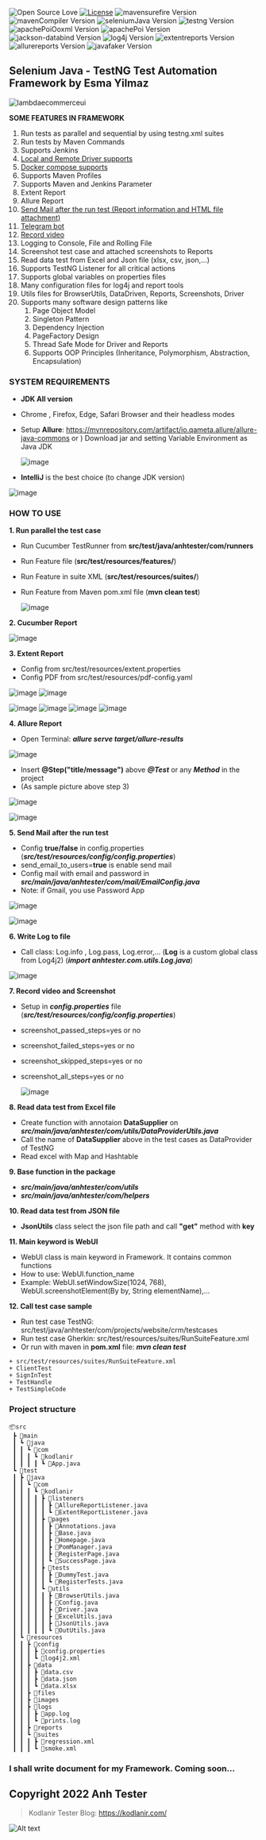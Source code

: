 ![Open Source Love](https://badges.frapsoft.com/os/v1/open-source.svg?v=103)
[![License](https://img.shields.io/badge/License-Apache%202.0-blue.svg)](https://opensource.org/licenses/Apache-2.0)
![mavensurefire Version](https://img.shields.io/badge/maven--surefire-3.0.0--M6-yellow.svg)
![mavenCompiler Version](https://img.shields.io/badge/maven--compiler-3.11.0-blue.svg)
![seleniumJava Version](https://img.shields.io/badge/selenium--java-4.9.0-success.svg)
![testng Version](https://img.shields.io/badge/testng-7.7.1-red.svg)
![apachePoiOoxml Version](https://img.shields.io/badge/apache--poi--ooxml-5.2.3-green.svg)
![apachePoi Version](https://img.shields.io/badge/apache--poi-5.2.3-orange.svg)
![jackson-databind Version](https://img.shields.io/badge/jackson--databind-2.14.2-brightgreen.svg)
![log4j Version](https://img.shields.io/badge/log4j-2.20.0-yellow.svg)
![extentreports Version](https://img.shields.io/badge/extentreports-5.0.9-blueviolet.svg)
![allurereports Version](https://img.shields.io/badge/allurereports-2.21.0-yellow.svg)
![javafaker Version](https://img.shields.io/badge/javafaker-1.0.2-blue.svg)
## Selenium Java - TestNG Test Automation Framework by Esma Yilmaz

![lambdaecommerceui](https://user-images.githubusercontent.com/118256580/236697889-eb7fbc64-2b2b-4e80-a108-00feb7386356.JPG)


**SOME FEATURES IN FRAMEWORK**

1. Run tests as parallel and sequential by using testng.xml suites
2. Run tests by Maven Commands
3. Supports Jenkins 
4. <ins>Local and Remote Driver supports</ins>
5. <ins> Docker compose supports</ins> 
6. Supports Maven Profiles
7. Supports Maven and Jenkins Parameter
8. Extent Report
9. Allure Report
10. <ins>Send Mail after the run test (Report information and HTML file attachment)</ins>
11. <ins>Telegram bot
12. <ins>Record video </ins>
13. Logging to Console, File and Rolling File
14. Screenshot test case and attached screenshots to Reports
15. Read data test from Excel and Json file (xlsx, csv, json,...)
16. Supports TestNG Listener for all critical actions
17. Supports global variables on properties files
18. Many configuration files for log4j and report tools
19. Utils files for BrowserUtils, DataDriven, Reports, Screenshots, Driver
20. Supports many software design patterns like 
    1. Page Object Model
    2. Singleton Pattern
    3. Dependency Injection
    4. PageFactory Design
    5. Thread Safe Mode for Driver and Reports
    6. Supports OOP Principles (Inheritance, Polymorphism, Abstraction, Encapsulation)

### **SYSTEM REQUIREMENTS**

- **JDK All version**
- Chrome , Firefox,  Edge, Safari Browser and their headless modes
- Setup **Allure**:
  https://mvnrepository.com/artifact/io.qameta.allure/allure-java-commons
  or
  )
  Download jar and setting Variable Environment as Java JDK

  ![image](https://user-images.githubusercontent.com/87883620/161661705-b8706957-5a26-4faf-8ddf-2f9aef78418e.png)

- **IntelliJ** is the best choice (to change JDK version)

![image](https://user-images.githubusercontent.com/87883620/161707184-7ad558f2-0d7d-4851-bfd6-2796d4e46593.png)

### **HOW TO USE**

**1. Run parallel the test case**

- Run Cucumber TestRunner from **src/test/java/anhtester/com/runners**
- Run Feature file (**src/test/resources/features/**)
- Run Feature in suite XML (**src/test/resources/suites/**)
- Run Feature from Maven pom.xml file
  (**mvn clean test**)

  ![image](https://user-images.githubusercontent.com/87883620/161658761-5040e527-b410-46b3-8697-3298523e201d.png)

**2. Cucumber Report**

![image](https://user-images.githubusercontent.com/87883620/194338092-1046970c-2ca4-40da-b0e8-b03f71656c09.png)


**3. Extent Report**

- Config from src/test/resources/extent.properties
- Config PDF from src/test/resources/pdf-config.yaml

![image](https://user-images.githubusercontent.com/87883620/194404333-306a6d53-514a-4229-ba47-f3c42e7cce1f.png)
![image](https://user-images.githubusercontent.com/87883620/194404351-706fb702-6efd-4783-bc1e-2b20c56c902a.png)

![image](https://user-images.githubusercontent.com/87883620/194403666-ad996860-6f53-426d-b606-609cd9689ede.png)
![image](https://user-images.githubusercontent.com/87883620/194403696-2ac21bc5-4855-49fa-8a39-c032f6f59d46.png)
![image](https://user-images.githubusercontent.com/87883620/194403721-96198d1b-b8fe-4058-9b16-403d0437f8ab.png)
![image](https://user-images.githubusercontent.com/87883620/194403743-55aa0e59-39c3-470e-92bf-14275ab2e502.png)


**4. Allure Report**

- Open Terminal: **_allure serve target/allure-results_**

![image](https://user-images.githubusercontent.com/87883620/161662507-9e4dc698-e452-4b43-a4f5-9808c81419a2.png)

- Insert **@Step("title/message")** above **_@Test_** or any **_Method_** in the project
- (As sample picture above step 3)

![image](https://user-images.githubusercontent.com/87883620/161657680-af29973d-4e52-451f-b1d6-40b12d182845.png)

![image](https://user-images.githubusercontent.com/87883620/161657689-10365747-ed8f-4ca8-9d84-8060514f216b.png)

**5. Send Mail after the run test**

- Config **true/false** in config.properties
  (**_src/test/resources/config/config.properties_**)
- send_email_to_users=**true** is enable send mail
- Config mail with email and password in **_src/main/java/anhtester/com/mail/EmailConfig.java_**
- Note: if Gmail, you use Password App

![image](https://user-images.githubusercontent.com/87883620/161658851-2aa41091-ac99-45d9-a79f-aaa828052efb.png)

![image](https://user-images.githubusercontent.com/87883620/194458308-18000685-6785-415f-9e0c-020ae6ed0ebf.png)


**6. Write Log to file**

- Call class: Log.info , Log.pass, Log.error,... (**Log** is a custom global class from Log4j2)
  (**_import anhtester.com.utils.Log.java_**)

![image](https://user-images.githubusercontent.com/87883620/161657858-d333ac1d-9e7b-4c1b-baac-151a237a1fa0.png)

**7. Record video and Screenshot**

- Setup in **_config.properties_** file
  (**_src/test/resources/config/config.properties_**)
- screenshot_passed_steps=yes or no
- screenshot_failed_steps=yes or no
- screenshot_skipped_steps=yes or no
- screenshot_all_steps=yes or no

  ![image](https://user-images.githubusercontent.com/87883620/161657881-5235139a-9982-43c0-ac37-09f22fff1206.png)

**8. Read data test from Excel file**

- Create function with annotaion **DataSupplier** on **_src/main/java/anhtester/com/utils/DataProviderUtils.java_**
- Call the name of **DataSupplier** above in the test cases as DataProvider of TestNG
- Read excel with Map and Hashtable

**9. Base function in the package**

- **_src/main/java/anhtester/com/utils_**
- **_src/main/java/anhtester/com/helpers_**

**10. Read data test from JSON file**

- **JsonUtils** class select the json file path and call **"get"** method with **key**

**11. Main keyword is WebUI**

- WebUI class is main keyword in Framework. It contains common functions
- How to use: WebUI.function_name
- Example: WebUI.setWindowSize(1024, 768), WebUI.screenshotElement(By by, String elementName),...

**12. Call test case sample**

- Run test case TestNG: src/test/java/anhtester/com/projects/website/crm/testcases
- Run test case Gherkin: src/test/resources/suites/RunSuiteFeature.xml
- Or run with maven in **pom.xml** file:  ***mvn clean test***

```
+ src/test/resources/suites/RunSuiteFeature.xml
+ ClientTest
+ SignInTest
+ TestHandle
+ TestSimpleCode
```

### Project structure

```
📦src
 ┣ 📂main
 ┃ ┗ 📂java
 ┃ ┃ ┗ 📂com
 ┃ ┃ ┃ ┗ 📂kodlanir
 ┃ ┃ ┃ ┃ ┗ 📜App.java
 ┗ 📂test
 ┃ ┣ 📂java
 ┃ ┃ ┗ 📂com
 ┃ ┃ ┃ ┗ 📂kodlanir
 ┃ ┃ ┃ ┃ ┣ 📂listeners
 ┃ ┃ ┃ ┃ ┃ ┣ 📜AllureReportListener.java
 ┃ ┃ ┃ ┃ ┃ ┗ 📜ExtentReportListener.java
 ┃ ┃ ┃ ┃ ┣ 📂pages
 ┃ ┃ ┃ ┃ ┃ ┣ 📜Annotations.java
 ┃ ┃ ┃ ┃ ┃ ┣ 📜Base.java
 ┃ ┃ ┃ ┃ ┃ ┣ 📜Homepage.java
 ┃ ┃ ┃ ┃ ┃ ┣ 📜PomManager.java
 ┃ ┃ ┃ ┃ ┃ ┣ 📜RegisterPage.java
 ┃ ┃ ┃ ┃ ┃ ┗ 📜SuccessPage.java
 ┃ ┃ ┃ ┃ ┣ 📂tests
 ┃ ┃ ┃ ┃ ┃ ┣ 📜DummyTest.java
 ┃ ┃ ┃ ┃ ┃ ┗ 📜RegisterTests.java
 ┃ ┃ ┃ ┃ ┗ 📂utils
 ┃ ┃ ┃ ┃ ┃ ┣ 📜BrowserUtils.java
 ┃ ┃ ┃ ┃ ┃ ┣ 📜Config.java
 ┃ ┃ ┃ ┃ ┃ ┣ 📜Driver.java
 ┃ ┃ ┃ ┃ ┃ ┣ 📜ExcelUtils.java
 ┃ ┃ ┃ ┃ ┃ ┣ 📜JsonUtils.java
 ┃ ┃ ┃ ┃ ┃ ┗ 📜OutUtils.java
 ┃ ┗ 📂resources
 ┃ ┃ ┣ 📂config
 ┃ ┃ ┃ ┣ 📜config.properties
 ┃ ┃ ┃ ┗ 📜log4j2.xml
 ┃ ┃ ┣ 📂data
 ┃ ┃ ┃ ┣ 📜data.csv
 ┃ ┃ ┃ ┣ 📜data.json
 ┃ ┃ ┃ ┗ 📜data.xlsx
 ┃ ┃ ┣ 📂files
 ┃ ┃ ┣ 📂images
 ┃ ┃ ┣ 📂logs
 ┃ ┃ ┃ ┣ 📜app.log
 ┃ ┃ ┃ ┗ 📜prints.log
 ┃ ┃ ┣ 📂reports
 ┃ ┃ ┗ 📂suites
 ┃ ┃ ┃ ┣ 📜regression.xml
 ┃ ┃ ┃ ┗ 📜smoke.xml
```

### I shall write document for my Framework. Coming soon...

## Copyright 2022 Anh Tester

> Kodlanir Tester Blog: https://kodlanir.com/

![Alt text](https://anhtester.com/uploads/logo/anhtester_logo_512.png?raw=true "Anh Tester - Automation Testing")
